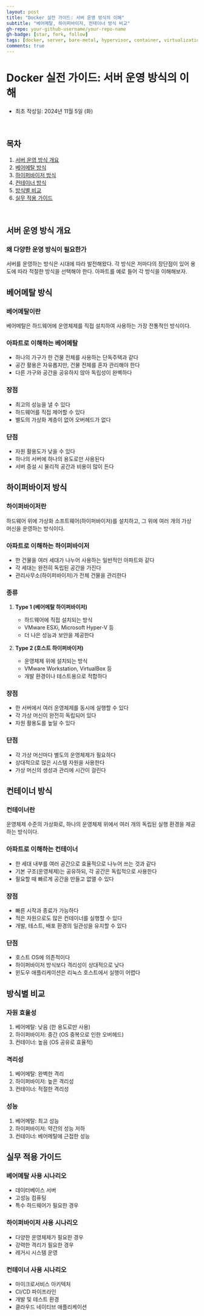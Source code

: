 ```yaml
---
layout: post
title: "Docker 실전 가이드: 서버 운영 방식의 이해"
subtitle: "베어메탈, 하이퍼바이저, 컨테이너 방식 비교"
gh-repo: your-github-username/your-repo-name
gh-badge: [star, fork, follow]
tags: [docker, server, bare-metal, hypervisor, container, virtualization]
comments: true
---
```


# Docker 실전 가이드: 서버 운영 방식의 이해
- 최초 작성일: 2024년 11월 5일 (화)

<br>

## 목차
1. [서버 운영 방식 개요](#서버-운영-방식-개요)
2. [베어메탈 방식](#베어메탈-방식)
3. [하이퍼바이저 방식](#하이퍼바이저-방식)
4. [컨테이너 방식](#컨테이너-방식)
5. [방식별 비교](#방식별-비교)
6. [실무 적용 가이드](#실무-적용-가이드)

<br>

## 서버 운영 방식 개요

### 왜 다양한 운영 방식이 필요한가
서버를 운영하는 방식은 시대에 따라 발전해왔다. 각 방식은 저마다의 장단점이 있어 용도에 따라 적절한 방식을 선택해야 한다. 아파트를 예로 들어 각 방식을 이해해보자.

## 베어메탈 방식

### 베어메탈이란
베어메탈은 하드웨어에 운영체제를 직접 설치하여 사용하는 가장 전통적인 방식이다.

### 아파트로 이해하는 베어메탈
- 하나의 가구가 한 건물 전체를 사용하는 단독주택과 같다
- 공간 활용은 자유롭지만, 건물 전체를 혼자 관리해야 한다
- 다른 가구와 공간을 공유하지 않아 독립성이 완벽하다

### 장점
- 최고의 성능을 낼 수 있다
- 하드웨어를 직접 제어할 수 있다
- 별도의 가상화 계층이 없어 오버헤드가 없다

### 단점
- 자원 활용도가 낮을 수 있다
- 하나의 서버에 하나의 용도로만 사용된다
- 서버 증설 시 물리적 공간과 비용이 많이 든다

## 하이퍼바이저 방식

### 하이퍼바이저란
하드웨어 위에 가상화 소프트웨어(하이퍼바이저)를 설치하고, 그 위에 여러 개의 가상 머신을 운영하는 방식이다.

### 아파트로 이해하는 하이퍼바이저
- 한 건물을 여러 세대가 나누어 사용하는 일반적인 아파트와 같다
- 각 세대는 완전히 독립된 공간을 가진다
- 관리사무소(하이퍼바이저)가 전체 건물을 관리한다

### 종류
1. **Type 1 (베어메탈 하이퍼바이저)**
   - 하드웨어에 직접 설치되는 방식
   - VMware ESXi, Microsoft Hyper-V 등
   - 더 나은 성능과 보안을 제공한다

2. **Type 2 (호스트 하이퍼바이저)**
   - 운영체제 위에 설치되는 방식
   - VMware Workstation, VirtualBox 등
   - 개발 환경이나 테스트용으로 적합하다

### 장점
- 한 서버에서 여러 운영체제를 동시에 실행할 수 있다
- 각 가상 머신이 완전히 독립되어 있다
- 자원 활용도를 높일 수 있다

### 단점
- 각 가상 머신마다 별도의 운영체제가 필요하다
- 상대적으로 많은 시스템 자원을 사용한다
- 가상 머신의 생성과 관리에 시간이 걸린다

## 컨테이너 방식

### 컨테이너란
운영체제 수준의 가상화로, 하나의 운영체제 위에서 여러 개의 독립된 실행 환경을 제공하는 방식이다.

### 아파트로 이해하는 컨테이너
- 한 세대 내부를 여러 공간으로 효율적으로 나누어 쓰는 것과 같다
- 기본 구조(운영체제)는 공유하되, 각 공간은 독립적으로 사용한다
- 필요할 때 빠르게 공간을 만들고 없앨 수 있다

### 장점
- 빠른 시작과 종료가 가능하다
- 적은 자원으로도 많은 컨테이너를 실행할 수 있다
- 개발, 테스트, 배포 환경의 일관성을 유지할 수 있다

### 단점
- 호스트 OS에 의존적이다
- 하이퍼바이저 방식보다 격리성이 상대적으로 낮다
- 윈도우 애플리케이션은 리눅스 호스트에서 실행이 어렵다

## 방식별 비교

### 자원 효율성
1. 베어메탈: 낮음 (한 용도로만 사용)
2. 하이퍼바이저: 중간 (OS 중복으로 인한 오버헤드)
3. 컨테이너: 높음 (OS 공유로 효율적)

### 격리성
1. 베어메탈: 완벽한 격리
2. 하이퍼바이저: 높은 격리성
3. 컨테이너: 적절한 격리성

### 성능
1. 베어메탈: 최고 성능
2. 하이퍼바이저: 약간의 성능 저하
3. 컨테이너: 베어메탈에 근접한 성능

## 실무 적용 가이드

### 베어메탈 사용 시나리오
- 데이터베이스 서버
- 고성능 컴퓨팅
- 특수 하드웨어가 필요한 경우

### 하이퍼바이저 사용 시나리오
- 다양한 운영체제가 필요한 경우
- 강력한 격리가 필요한 경우
- 레거시 시스템 운영

### 컨테이너 사용 시나리오
- 마이크로서비스 아키텍처
- CI/CD 파이프라인
- 개발 및 테스트 환경
- 클라우드 네이티브 애플리케이션
